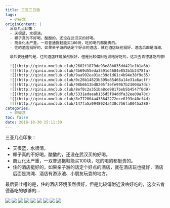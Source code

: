 ```yaml
---
title: 三亚三日游
tags:
  - 碎碎念
originContent: |
  三亚几点印象：
  - 天很蓝，水很清。
  - 椰子真的不好喝，酸酸的，还没在武汉买的好喝。
  - 商业化太严重，一双普通拖鞋能买100块，吃的喝的都挺贵的。
  - 住的酒店挺好的，如果亲子游的话定个好点的酒店，就在酒店玩也挺好，酒店后面是海滩、酒店有游泳池、小朋友玩耍的地方。

  最后要吐槽的是，住的酒店环境虽然很好，但是比较偏附近没啥好吃的，这次去肯德基吃的够够的...

  ![](http://qiniu.mnclub.club/2602f1879de93e88b035dd421e1b1a6b)
  ![](http://qiniu.mnclub.club/4b69d55eda3591d4684e852b1b2478fa)
  ![](http://qiniu.mnclub.club/9aa992ea91ac39d1d61c4b94e38f9e35)
  ![](http://qiniu.mnclub.club/0c26b14823b395e85468a14e31a6acff)
  ![](http://qiniu.mnclub.club/98b6613bd8205f3efe9967b23004a7dc)
  ![](http://qiniu.mnclub.club/8ef0c2a351ba8ce9817beb5b4547f0d9)
  ![](http://qiniu.mnclub.club/5331edaeab135d5f84ddfa32ee09a78c)
  ![](http://qiniu.mnclub.club/8e772004a433642272ece6193e40cf4d)
  ![](http://qiniu.mnclub.club/147fa5a0948024a438c756fa8045a280)
categories:
  - 碎碎念
toc: false
date: 2018-10-30 15:11:39
---
```


三亚几点印象：
- 天很蓝，水很清。
- 椰子真的不好喝，酸酸的，还没在武汉买的好喝。
- 商业化太严重，一双普通拖鞋能买100块，吃的喝的都挺贵的。
- 住的酒店挺好的，如果亲子游的话定个好点的酒店，就在酒店玩也挺好，酒店后面是海滩、酒店有游泳池、小朋友玩耍的地方。

最后要吐槽的是，住的酒店环境虽然很好，但是比较偏附近没啥好吃的，这次去肯德基吃的够够的...

![](http://qiniu.mnclub.club/2602f1879de93e88b035dd421e1b1a6b)
![](http://qiniu.mnclub.club/4b69d55eda3591d4684e852b1b2478fa)
![](http://qiniu.mnclub.club/9aa992ea91ac39d1d61c4b94e38f9e35)
![](http://qiniu.mnclub.club/0c26b14823b395e85468a14e31a6acff)
![](http://qiniu.mnclub.club/98b6613bd8205f3efe9967b23004a7dc)
![](http://qiniu.mnclub.club/8ef0c2a351ba8ce9817beb5b4547f0d9)
![](http://qiniu.mnclub.club/5331edaeab135d5f84ddfa32ee09a78c)
![](http://qiniu.mnclub.club/8e772004a433642272ece6193e40cf4d)
![](http://qiniu.mnclub.club/147fa5a0948024a438c756fa8045a280)

